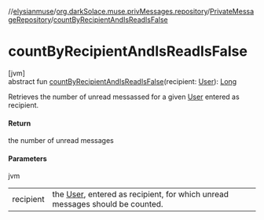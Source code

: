 //[elysianmuse](../../../index.md)/[org.darkSolace.muse.privMessages.repository](../index.md)/[PrivateMessageRepository](index.md)/[countByRecipientAndIsReadIsFalse](count-by-recipient-and-is-read-is-false.md)

# countByRecipientAndIsReadIsFalse

[jvm]\
abstract fun [countByRecipientAndIsReadIsFalse](count-by-recipient-and-is-read-is-false.md)(recipient: [User](../../org.darkSolace.muse.user.model/-user/index.md)): [Long](https://kotlinlang.org/api/latest/jvm/stdlib/kotlin/-long/index.html)

Retrieves the number of unread messassed for a given [User](../../org.darkSolace.muse.user.model/-user/index.md) entered as recipient.

#### Return

the number of unread messages

#### Parameters

jvm

| | |
|---|---|
| recipient | the [User](../../org.darkSolace.muse.user.model/-user/index.md), entered as recipient, for which unread messages should be counted. |
